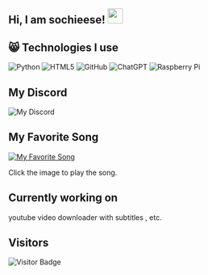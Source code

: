 ## Hi, I am sochieese! <img src="https://cdn.discordapp.com/emojis/1048110912084656148.png" width="30px">


## 😸 Technologies I use
![Python](https://img.shields.io/badge/-Python-black?style=flat-square&logo=Python)
![HTML5](https://img.shields.io/badge/-HTML5-E34F26?style=flat-square&logo=html5&logoColor=white)
![GitHub](https://img.shields.io/badge/-GitHub-181717?style=flat-square&logo=github)
![ChatGPT](https://img.shields.io/badge/chatGPT-74aa9c?style=for-the-badge&logo=openai&logoColor=white)
![Raspberry Pi](https://img.shields.io/badge/-RaspberryPi-C51A4A?style=for-the-badge&logo=Raspberry-Pi)


## My Discord
![My Discord](https://discord-readme-badge.vercel.app/api?id=851585734552977449)

## My Favorite Song
[![My Favorite Song](https://i.scdn.co/image/ab67616d00001e02261d204682eb8cbb07a59c2a)](https://open.spotify.com/track/7twsZBhfSJFeaDp2rFHP1d?si=098f8407a84c41e0)

Click the image to play the song.


## Currently working on
youtube video downloader with subtitles , etc.



## Visitors

![Visitor Badge](https://visitor-badge.laobi.icu/badge?page_id=sochieese.sochieese)

